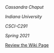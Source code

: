 *Cassandra Chaput*

*Indiana University*

*CSCI-C291*

*Spring 2021*

[Review the Wiki Page](https://github.iu.edu/SOIC-C-UNIX/Spring-2021/wiki)
